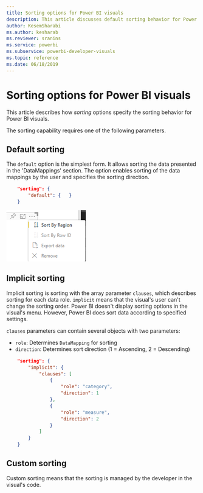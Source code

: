 ```yaml
---
title: Sorting options for Power BI visuals
description: This article discusses default sorting behavior for Power BI visuals.
author: KesemSharabi
ms.author: kesharab
ms.reviewer: sranins
ms.service: powerbi
ms.subservice: powerbi-developer-visuals
ms.topic: reference
ms.date: 06/18/2019
---
```


# Sorting options for Power BI visuals

This article describes how *sorting* options specify the sorting behavior for Power BI visuals. 

The sorting capability requires one of the following parameters.

## Default sorting

The `default` option is the simplest form. It allows sorting the data presented in the 'DataMappings' section. The option enables sorting of the data mappings by the user and specifies the sorting direction.

```json
    "sorting": {
        "default": {   }
    }
```

![Sorting options in context menu](media/sort-options/sorting.png)

## Implicit sorting

Implicit sorting is sorting with the array parameter `clauses`, which describes sorting for each data role. `implicit` means that the visual's user can't change the sorting order. Power BI doesn't display sorting options in the visual's menu. However, Power BI does sort data according to specified settings.

`clauses` parameters can contain several objects with two parameters:

- `role`: Determines `DataMapping` for sorting
- `direction`: Determines sort direction (1 = Ascending, 2 = Descending)

```json
    "sorting": {
        "implicit": {
            "clauses": [
                {
                    "role": "category",
                    "direction": 1
                },
                {
                    "role": "measure",
                    "direction": 2
                }
            ]
        }
    }
```

## Custom sorting

Custom sorting means that the sorting is managed by the developer in the visual's code.
